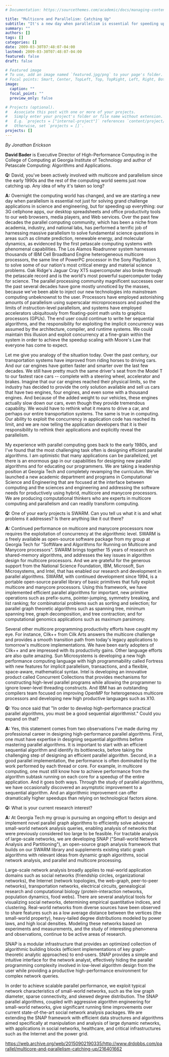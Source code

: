 ```yaml
---
# Documentation: https://sourcethemes.com/academic/docs/managing-content/

title: "Multicore and Parallelism: Catching Up"
subtitle: "It's a new day when parallelism is essential for speeding up everything"
summary: ""
authors: []
tags: []
categories: []
date: 2009-03-30T07:48:07-04:00
lastmod: 2009-03-30T07:48:07-04:00
featured: false
draft: false

# Featured image
# To use, add an image named `featured.jpg/png` to your page's folder.
# Focal points: Smart, Center, TopLeft, Top, TopRight, Left, Right, BottomLeft, Bottom, BottomRight.
image:
  caption: ""
  focal_point: ""
  preview_only: false

# Projects (optional).
#   Associate this post with one or more of your projects.
#   Simply enter your project's folder or file name without extension.
#   E.g. `projects = ["internal-project"]` references `content/project/deep-learning/index.md`.
#   Otherwise, set `projects = []`.
projects: []
---
```


*By Jonathan Erickson*

**David Bader** is Executive Director of High-Performance Computing in the College of Computing at Georgia Institute of Technology and author of Petascale Computing: Algorithms and Applications.

**Q:** David, you've been actively involved with multicore and parallelism since the early 1990s and the rest of the computing world seems just now catching up. Any idea of why it's taken so long?

**A:** Overnight the computing world has changed, and we are starting a new day when parallelism is essential not just for solving grand challenge applications in science and engineering, but for speeding up everything: our 3G cellphone apps, our desktop spreadsheets and office productivity tools to our web browsers, media players, and Web services. Over the past few decades the parallel computing community, which has been a niche from academia, industry, and national labs, has performed a terrific job of harnessing massive parallelism to solve fundamental science questions in areas such as climate prediction, renewable energy, and molecular dynamics, as evidenced by the first petascale computing systems with phenomenal capabilities. The Los Alamos Roadrunner system harnesses thousands of IBM Cell Broadband Engine heterogeneous multicore processors, the same line of PowerPC processor in the Sony PlayStation 3, to solve some of our nation's most critical energy and material science problems. Oak Ridge's Jaguar Cray XT5 supercomputer also broke through the petascale record and is the world's most powerful supercomputer today for science. The parallel processing community magnificent successes over the past several decades have gone mostly unnoticed by the masses, because we've been able to inject our new technologies into mainstream computing unbeknownst to the user. Processors have employed astonishing amounts of parallelism using superscalar microprocessors and pushed the limits of instruction-level parallelism, and systems have employed accelerators ubiquitously from floating-point math units to graphics processors (GPUs). The end user could continue to write her sequential algorithms, and the responsibility for exploiting the implicit concurrency was assumed by the architecture, compiler, and runtime systems. We could maintain this illusion and exploit concurrency at a fine-grain within the system in order to achieve the speedup scaling with Moore's Law that everyone has come to expect.

Let me give you analogy of the situation today. Over the past century, our transportation systems have improved from riding horses to driving cars. And our car engines have gotten faster and smarter over the last few decades. We still have pretty much the same driver's seat from the Model T to our fastest race cars -- complete with a steering wheel, accelerator and brakes. Imagine that our car engines reached their physical limits, so the industry has decided to provide the only solution available and sell us cars that have two engines, four engines, and even some with a thousand engines. And because of the added weight to our vehicles, these engines actually slow down our cars, even though they provide tremendous capability. We would have to rethink what it means to drive a car, and perhaps our entire transportation systems. The same is true in computing. Our ability to exploit the concurrency in application code has reached its limit, and we are now telling the application developers that it is their responsibility to rethink their applications and explicitly reveal the parallelism.

My experience with parallel computing goes back to the early 1980s, and I've found that the most challenging task often is designing efficient parallel algorithms. I am optimistic that many applications can be parallelized, yet there is an enormous gap in our capabilities for designing new parallel algorithms and for educating our programmers. We are taking a leadership position at Georgia Tech and completely revamping the curriculum. We've launched a new academic department and programs in Computational Science and Engineering that are focused at the interface between computing and the sciences and engineering and addressing the software needs for productively using hybrid, multicore and manycore processors. We are producing computational thinkers who are experts in multicore computing and parallelism and can readily transform computing.

**Q:** One of your early projects is SWARM. Can you tell us what it is and what problems it addresses? Is there anything like it out there?

**A:** Continued performance on multicore and manycore processors now requires the exploitation of concurrency at the algorithmic level. SWARM is a freely available as open-source software package from my group at Georgia Tech for "SoftWare and Algorithms for Running on Multicore and Manycore processors". SWARM brings together 15 years of research on shared-memory algorithms, and addresses the key issues in algorithm design for multicore processors. And we are grateful for the generous support from the National Science Foundation, IBM, Microsoft, Sun Microsystems, and Intel, that has enabled our research and development in parallel algorithms. SWARM, with continued development since 1994, is a portable open-source parallel library of basic primitives that fully exploit multicore and manycore processors. Using this framework, we have implemented efficient parallel algorithms for important, new primitive operations such as prefix-sums, pointer-jumping, symmetry breaking, and list ranking; for combinatorial problems such as sorting and selection; for parallel graph theoretic algorithms such as spanning tree, minimum spanning tree, graph decomposition, and tree contraction; and for computational genomics applications such as maximum parsimony.

Several other multicore programming productivity efforts have caught my eye. For instance, Cilk++ from Cilk Arts answers the multicore challenge and provides a smooth transition path from today's legacy applications to tomorrow's multicore implementations. We have been early adopters of Cilk++ and are impressed with its productivity gains. Other language efforts are also quite amazing. Sun Microsystems is developing a new high performance computing language with high programmability called Fortress with new features for implicit parallelism, transactions, and a flexible, space-aware, mathematical syntax. Intel is developing an innovative product called Concurrent Collections that provides mechanisms for constructing high-level parallel programs while allowing the programmer to ignore lower-level threading constructs. And IBM has an outstanding compilers team focused on improving OpenMP for heterogeneous multicore processors and developing new high productive languages such as X10.

**Q:** You once said that "In order to develop high-performance practical parallel algorithms, you must be a good sequential algorithmist." Could you expand on that?

**A:** Yes, this statement comes from two observations I've made during my professional career in designing high-performance parallel algorithms. First, one must have expertise in designing sequential algorithms before mastering parallel algorithms. It is important to start with an efficient sequential algorithm and identify its bottlenecks, before taking the challenging step of designing an efficient parallel algorithm. Second, in a good parallel implementation, the performance is often dominated by the work performed by each thread or core. For example, in multicore computing, one must still know how to achieve performance from the algorithm subtask running on each core for a speedup of the entire application. And it goes both ways. Through the study of parallel algorithms, we have occasionally discovered an asymptotic improvement to a sequential algorithm. And an algorithmic improvement can offer dramatically higher speedups than relying on technological factors alone.

**Q:** What is your current research interest?

**A:** At Georgia Tech my group is pursuing an ongoing effort to design and implement novel parallel graph algorithms to efficiently solve advanced small-world network analysis queries, enabling analysis of networks that were previously considered too large to be feasible. For tractable analysis of large-scale networks, we are developing SNAP ("Small-world Network Analysis and Partitioning"), an open-source graph analysis framework that builds on our SWARM library and supplements existing static graph algorithms with relevant ideas from dynamic graph algorithms, social network analysis, and parallel and multicore processing.

Large-scale network analysis broadly applies to real-world application domains such as social networks (friendship circles, organizational networks), the Internet (network topologies, the web-graph, peer-to-peer networks), transportation networks, electrical circuits, genealogical research and computational biology (protein-interaction networks, population dynamics, food webs). There are several analytical tools for visualizing social networks, determining empirical quantitative indices, and clustering. Real-world networks from diverse sources have been observed to share features such as a low average distance between the vertices (the small-world property), heavy-tailed degree distributions modeled by power laws, and high local densities. Modeling these networks based on experiments and measurements, and the study of interesting phenomena and observations, continue to be active areas of research.

SNAP is a modular infrastructure that provides an optimized collection of algorithmic building blocks (efficient implementations of key graph-theoretic analytic approaches) to end-users. SNAP provides a simple and intuitive interface for the network analyst, effectively hiding the parallel programming complexity involved in low-level algorithm design from the user while providing a productive high-performance environment for complex network queries.

In order to achieve scalable parallel performance, we exploit typical network characteristics of small-world networks, such as the low graph diameter, sparse connectivity, and skewed degree distribution. The SNAP parallel algorithms, coupled with aggressive algorithm engineering for small-world networks, give significant running time improvements over current state-of-the-art social network analysis packages. We are extending the SNAP framework with efficient data structures and algorithms aimed specifically at manipulation and analysis of large dynamic networks, with applications in social networks, healthcare, and critical infrastructures such as the Internet and the power grid.

https://web.archive.org/web/20150902190335/http://www.drdobbs.com/parallel/multicore-and-parallelism-catching-up/216401662
